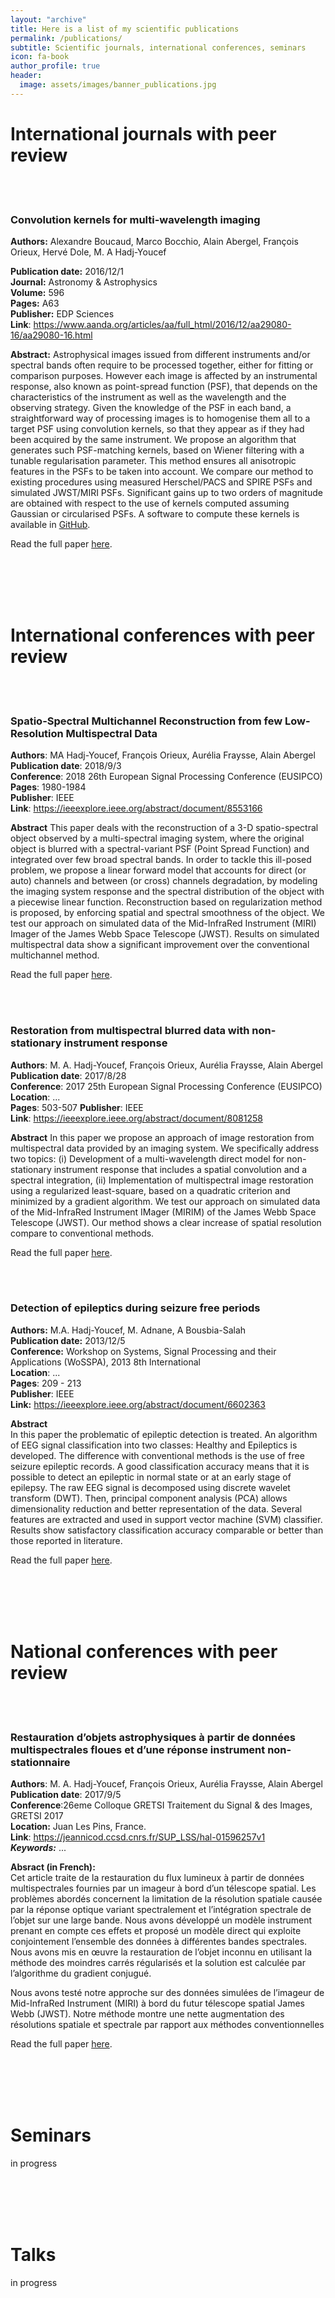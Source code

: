 ```yaml
---
layout: "archive"
title: Here is a list of my scientific publications
permalink: /publications/
subtitle: Scientific journals, international conferences, seminars
icon: fa-book
author_profile: true
header:
  image: assets/images/banner_publications.jpg
---
```


# International journals with peer review  

<br/><br/>

### Convolution kernels for multi-wavelength imaging  
**Authors:** Alexandre Boucaud, Marco Bocchio, Alain Abergel, François Orieux, Hervé Dole, M. A Hadj-Youcef

**Publication date:** 2016/12/1  
**Journal:** Astronomy & Astrophysics  
**Volume:** 596  
**Pages:** A63  
**Publisher:** EDP Sciences  
**Link**: https://www.aanda.org/articles/aa/full_html/2016/12/aa29080-16/aa29080-16.html  

**Abstract:**
Astrophysical images issued from different instruments and/or spectral bands often require to be processed together, either for fitting or comparison purposes. However each image is affected by an instrumental response, also known as point-spread function (PSF), that depends on the characteristics of the instrument as well as the wavelength and the observing strategy. Given the knowledge of the PSF in each band, a straightforward way of processing images is to homogenise them all to a target PSF using convolution kernels, so that they appear as if they had been acquired by the same instrument. We propose an algorithm that generates such PSF-matching kernels, based on Wiener filtering with a tunable regularisation parameter. This method ensures all anisotropic features in the PSFs to be taken into account. We compare our method to existing procedures using measured Herschel/PACS and SPIRE PSFs and simulated JWST/MIRI PSFs. Significant gains up to two orders of magnitude are obtained with respect to the use of kernels computed assuming Gaussian or circularised PSFs. A software to compute these kernels is available in [GitHub](https://github.com/aboucaud/pypher).

Read the full paper [here](https://www.researchgate.net/publication/313504808_Convolution_kernels_for_multi-wavelength_imaging).

<br/><br/>
<br/><br/>

# International conferences with peer review
<br/><br/>
### Spatio-Spectral Multichannel Reconstruction from few Low-Resolution Multispectral Data
**Authors**: MA Hadj-Youcef, François Orieux, Aurélia Fraysse, Alain Abergel  
**Publication date**: 2018/9/3  
**Conference**: 2018 26th European Signal Processing Conference (EUSIPCO)  
**Pages**: 1980-1984  
**Publisher**: IEEE  
**Link**: https://ieeexplore.ieee.org/abstract/document/8553166  

**Abstract**
This paper deals with the reconstruction of a 3-D spatio-spectral object observed by a multi-spectral imaging system, where the original object is blurred with a spectral-variant PSF (Point Spread Function) and integrated over few broad spectral bands. In order to tackle this ill-posed problem, we propose a linear forward model that accounts for direct (or auto) channels and between (or cross) channels degradation, by modeling the imaging system response and the spectral distribution of the object with a piecewise linear function. Reconstruction based on regularization method is proposed, by enforcing spatial and spectral smoothness of the object. We test our approach on simulated data of the Mid-InfraRed Instrument (MIRI) Imager of the James Webb Space Telescope (JWST). Results on simulated multispectral data show a significant improvement over the conventional multichannel method.  

Read the full paper [here](https://hal-centralesupelec.archives-ouvertes.fr/hal-01952286/file/eusipco_2018.pdf).  

<br/><br/>

### Restoration from multispectral blurred data with non-stationary instrument response  
**Authors**: M. A. Hadj-Youcef, François Orieux, Aurélia Fraysse, Alain Abergel  
**Publication date**: 2017/8/28  
**Conference**: 2017 25th European Signal Processing Conference (EUSIPCO)  
**Location**: ...  
**Pages**: 503-507
**Publisher**: IEEE  
**Link**: https://ieeexplore.ieee.org/abstract/document/8081258  

**Abstract**
In this paper we propose an approach of image restoration from multispectral data provided by an imaging system. We specifically address two topics: (i) Development of a multi-wavelength direct model for non-stationary instrument response that includes a spatial convolution and a spectral integration, (ii) Implementation of multispectral image restoration using a regularized least-square, based on a quadratic criterion and minimized by a gradient algorithm. We test our approach on simulated data of the Mid-InfraRed Instrument IMager (MIRIM) of the James Webb Space Telescope (JWST). Our method shows a clear increase of spatial resolution compare to conventional methods.

Read the full paper [here](https://www.researchgate.net/publication/320825357_Restoration_from_multispectral_blurred_data_with_non-stationary_instrument_response).

<br/><br/>

### Detection of epileptics during seizure free periods
**Authors:** M.A. Hadj-Youcef, M. Adnane, A Bousbia-Salah  
**Publication date:** 2013/12/5  
**Conference:** Workshop on Systems, Signal Processing and their Applications (WoSSPA), 2013 8th International  
**Location**: ...  
**Pages**: 209 - 213  
**Publisher**: IEEE  
**Link:** https://ieeexplore.ieee.org/abstract/document/6602363  

**Abstract**  
In this paper the problematic of epileptic detection is treated. An algorithm of EEG signal classification into two classes: Healthy and Epileptics is developed. The difference with conventional methods is the use of free seizure epileptic records. A good classification accuracy means that it is possible to detect an epileptic in normal state or at an early stage of epilepsy. The raw EEG signal is decomposed using discrete wavelet transform (DWT). Then, principal component analysis (PCA) allows dimensionality reduction and better representation of the data. Several features are extracted and used in support vector machine (SVM) classifier. Results show satisfactory classification accuracy comparable or better than those reported in literature.

Read the full paper [here](https://www.researchgate.net/publication/256995933_Detection_of_epileptics_during_seizure_free_periods).

<br/><br/>
<br/><br/>

# National conferences with peer review  

<br/><br/>

### Restauration d’objets astrophysiques à partir de données multispectrales floues et d’une réponse instrument non-stationnaire  

**Authors**: M. A. Hadj-Youcef, François Orieux, Aurélia Fraysse, Alain Abergel  
**Publication date**: 2017/9/5  
**Conference**:26eme Colloque GRETSI Traitement du Signal & des Images, GRETSI 2017  
**Location:** Juan Les Pins, France.  
**Link**: https://jeannicod.ccsd.cnrs.fr/SUP_LSS/hal-01596257v1  
***Keywords:*** ...  

**Absract (in French):**  
  Cet article traite de la restauration du flux lumineux à partir de données multispectrales fournies par un imageur à bord d’un télescope spatial. Les problèmes abordés concernent la limitation de la résolution spatiale causée par la réponse optique variant spectralement et l’intégration spectrale de l’objet sur une large bande. Nous avons développé un modèle instrument prenant en compte ces effets et proposé un modèle direct qui exploite conjointement l’ensemble des données à différentes bandes spectrales. Nous avons mis en œuvre la restauration de l’objet inconnu en utilisant la méthode des moindres carrés régularisés et la solution est calculée par l’algorithme du gradient conjugué.

  Nous avons testé notre approche sur des données simulées de l’imageur de Mid-InfraRed Instrument (MIRI) à bord du futur télescope spatial James Webb (JWST). Notre méthode montre une nette augmentation des résolutions spatiale et spectrale par rapport aux méthodes conventionnelles

  Read the full paper [here](https://jeannicod.ccsd.cnrs.fr/SUP_LSS/hal-01596257v1).

<br/><br/>
<br/><br/>

# Seminars
in progress

<br/><br/>
<br/><br/>

# Talks
in progress

